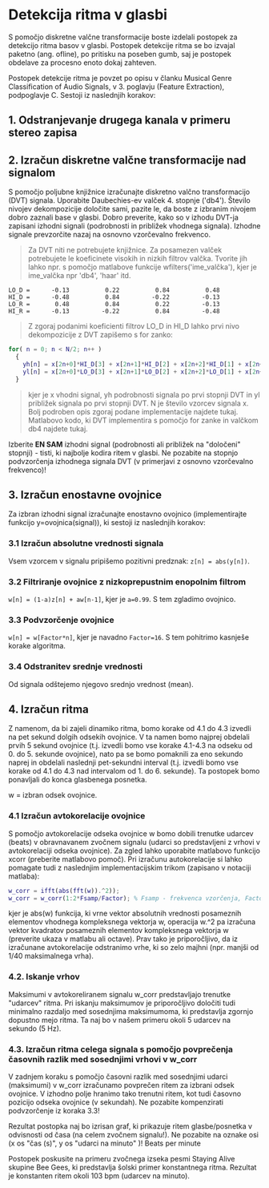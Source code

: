 # Detekcija ritma v glasbi
S pomočjo diskretne valčne transformacije boste izdelali  postopek za detekcijo ritma basov v glasbi. Postopek detekcije ritma se bo izvajal paketno (ang. ofline), po pritisku na poseben gumb, saj je postopek obdelave za procesno enoto dokaj zahteven. 

Postopek detekcije ritma je povzet po opisu v članku Musical Genre Classification of Audio Signals, v 3. poglavju (Feature Extraction), podpoglavje C. Sestoji iz naslednjih korakov:

## 1. Odstranjevanje drugega kanala v primeru stereo zapisa

## 2. Izračun diskretne valčne transformacije nad signalom
S pomočjo poljubne knjižnice izračunajte diskretno valčno transformacijo (DVT) signala. Uporabite Daubechies-ev valček 4. stopnje ('db4'). Število nivojev dekompozicije določite sami, pazite le, da boste z izbranim nivojem dobro zaznali base v glasbi. Dobro preverite, kako so v izhodu DVT-ja zapisani izhodni signali (podrobnosti in približek vhodnega signala). Izhodne signale prevzorčite nazaj  na osnovno vzorčevalno frekvenco.

>Za DVT niti ne potrebujete knjižnice. Za posamezen valček potrebujete le koeficinete visokih in nizkih filtrov valčka. Tvorite jih lahko npr. s pomočjo matlabove funkcije wfilters('ime_valčka'), kjer je ime_valčka npr 'db4', 'haar' itd.  
```[LO_D,HI_D,LO_R,HI_R] = wfilters('db2')
LO_D =      -0.13          0.22          0.84          0.48
HI_D =      -0.48          0.84         -0.22         -0.13
LO_R =       0.48          0.84          0.22         -0.13
HI_R =      -0.13         -0.22          0.84         -0.48
```
>Z zgoraj podanimi koeficienti filtrov LO_D in HI_D lahko prvi nivo dekompozicije z DVT zapišemo s for zanko:
```matlab
for( n = 0; n < N/2; n++ )
  {
    yh[n] = x[2n+0]*HI_D[3] + x[2n+1]*HI_D[2] + x[2n+2]*HI_D[1] + x[2n+3]*HI_D[0];
    yl[n] = x[2n+0]*LO_D[3] + x[2n+1]*LO_D[2] + x[2n+2]*LO_D[1] + x[2n+3]*LO_D[0];
  }
```
>kjer je x vhodni signal, yh podrobnosti signala po prvi stopnji DVT in yl približek signala po prvi stopnji DVT. N je število vzorcev signala x. Bolj podroben opis zgoraj podane implementacije najdete tukaj. Matlabovo kodo, ki DVT implementira s pomočjo for zanke in valčkom db4 najdete tukaj. 

Izberite **EN SAM** izhodni signal (podrobnosti ali približek na "določeni" stopnji) - tisti, ki najbolje kodira ritem v glasbi. Ne pozabite na stopnjo podvzorčenja  izhodnega signala DVT (v primerjavi z osnovno vzorčevalno frekvenco)! 

## 3. Izračun enostavne ovojnice
Za izbran izhodni signal izračunajte enostavno ovojnico (implementirajte funkcijo y=ovojnica(signal)), ki sestoji iz naslednjih korakov:
    
### 3.1 Izračun absolutne vrednosti signala
Vsem vzorcem v signalu pripišemo pozitivni predznak: `z[n] = abs(y[n])`.  

### 3.2 Filtriranje ovojnice z nizkoprepustnim enopolnim filtrom
`w[n] = (1-a)z[n] + aw[n-1]`, kjer je `a=0.99`. S tem zgladimo ovojnico.

### 3.3 Podvzorčenje ovojnice 
`w[n] = w[Factor*n]`, kjer je navadno `Factor=16`. S tem pohitrimo kasnješe korake algoritma.

### 3.4 Odstranitev srednje vrednosti
Od signala odštejemo njegovo srednjo vrednost (mean).

## 4. Izračun ritma

Z namenom, da bi zajeli dinamiko ritma, bomo korake od 4.1 do 4.3 izvedli na pet sekund dolgih odsekih ovojnice. V ta namen bomo najprej obdelali prvih 5 sekund ovojnice (t.j. izvedli bomo vse korake 4.1-4.3 na odseku od 0. do 5. sekunde ovojnice), nato pa se bomo  pomaknili za eno sekundo naprej in obdelali naslednji pet-sekundni interval (t.j. izvedli bomo vse korake od 4.1 do 4.3 nad intervalom od 1. do 6. sekunde). Ta postopek bomo ponavljali do konca glasbenega posnetka.  

w = izbran odsek ovojnice. 

### 4.1 Izračun avtokorelacije ovojnice
S pomočjo avtokorelacije odseka ovojnice w bomo dobili trenutke udarcev (beats) v obravnavanem zvočnem signalu (udarci so predstavljeni z vrhovi v avtokorelaciji odseka ovojnice). Za zgled lahko uporabite matlabovo funkcijo xcorr (preberite matlabovo pomoč). Pri izračunu autokorelacije si lahko pomagate tudi z naslednjim implementacijskim trikom (zapisano v notaciji matlaba): 
```matlab
w_corr = ifft(abs(fft(w)).^2));
w_corr = w_corr(1:2*Fsamp/Factor); % Fsamp - frekvenca vzorčenja, Factor - faktor podvzorčenja iz koraka 3.3
```
kjer je abs(w) funkcija, ki vrne vektor absolutnih vrednosti posameznih elementov vhodnega kompleksnega vektorja w, operacija  w.^2 pa izračuna vektor kvadratov posameznih elementov kompleksnega vektorja w (preverite ukaza v matlabu ali octave).  Prav tako je priporočljivo, da iz izračunane avtokorelacije odstranimo vrhe, ki so zelo majhni (npr. manjši od 1/40 maksimalnega vrha).

### 4.2. Iskanje vrhov
Maksimumi v avtokoreliranem signalu w_corr predstavljajo trenutke "udarcev" ritma. Pri iskanju maksimumov je priporočljivo določiti tudi minimalno razdaljo med sosednjima maksimumoma, ki predstavlja zgornjo dopustno mejo ritma. Ta naj bo v našem primeru okoli 5 udarcev na sekundo (5 Hz).

### 4.3. Izračun ritma celega signala s pomočjo povprečenja časovnih razlik med sosednjimi vrhovi v w_corr
V zadnjem koraku s pomočjo časovni razlik med sosednjimi udarci (maksimumi) v w_corr izračunamo povprečen ritem za izbrani odsek ovojnice. V izhodno polje hranimo tako trenutni ritem, kot tudi časovno pozicijo odseka ovojnice (v sekundah). Ne pozabite kompenzirati podvzorčenje iz koraka 3.3!

Rezultat postopka naj bo izrisan graf, ki prikazuje ritem glasbe/posnetka v odvisnosti od časa (na celem zvočnem signalu!). Ne pozabite na oznake osi (x os "čas (s)", y os "udarci na minuto" )! 
Beats per minute

Postopek poskusite na primeru zvočnega izseka pesmi Staying Alive skupine Bee Gees, ki predstavlja šolski primer konstantnega ritma. Rezultat je konstanten ritem okoli 103 bpm (udarcev na minuto).